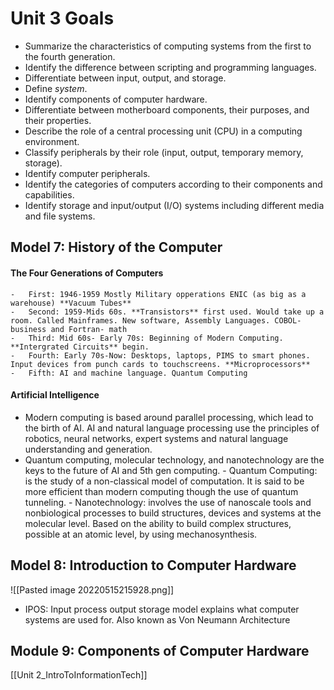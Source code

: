 
# Unit 3 Goals
-   Summarize the characteristics of computing systems from the first to the fourth generation. 
-   Identify the difference between scripting and programming languages. 
-   Differentiate between input, output, and storage. 
-   Define _system_. 
-   Identify components of computer hardware. 
-   Differentiate between motherboard components, their purposes, and their properties. 
-   Describe the role of a central processing unit (CPU) in a computing environment. 
-   Classify peripherals by their role (input, output, temporary memory, storage). 
-   Identify computer peripherals. 
-   Identify the categories of computers according to their components and capabilities. 
-   Identify storage and input/output (I/O) systems including different media and file systems.

## Model 7: History of the Computer

#### The Four Generations of  Computers 
	-	First: 1946-1959 Mostly Military opperations ENIC (as big as a warehouse) **Vacuum Tubes** 
	-	Second: 1959-Mids 60s. **Transistors** first used. Would take up a room. Called Mainframes. New software, Assembly Languages. COBOL- business and Fortran- math
	-	Third: Mid 60s- Early 70s: Beginning of Modern Computing. **Intergrated Circuits** begin. 
	-	Fourth: Early 70s-Now: Desktops, laptops, PIMS to smart phones. Input devices from punch cards to touchscreens. **Microprocessors** 
	-	Fifth: AI and machine language. Quantum Computing 
	
#### Artificial Intelligence
-	Modern computing is based around parallel processing, which lead to the birth of AI. AI and natural language processing use the principles of robotics, neural networks, expert systems and natural language understanding and generation. 
-	 Quantum computing, molecular technology, and nanotechnology are the keys to the future of AI and 5th gen computing.
	-	 Quantum Computing: is the study of a non-classical model of computation. It is said to be more efficient than modern computing though the use of quantum tunneling. 
	-	 Nanotechnology: involves the use of nanoscale tools and nonbiological processes to build structures, devices and systems at the molecular level. Based on the ability to build complex structures, possible at an atomic level, by using mechanosynthesis. 
	
## 	Model 8: Introduction to Computer Hardware
![[Pasted image 20220515215928.png]]
	
- IPOS: Input process output storage model explains what computer systems are used for. Also known as Von Neumann Architecture 

## Module 9: Components of Computer Hardware	

[[Unit 2_IntroToInformationTech]]